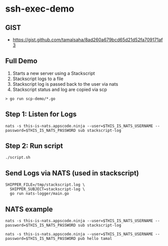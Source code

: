 # ssh-exec-demo

## GIST

- https://gist.github.com/tamalsaha/8ad260a679bcd65d21d52fa709171af3

## Full Demo

1. Starts a new server using a Stackscript
2. Stackscript logs to a file
3. Stackscript log is passed back to the user via nats
4. Stackscript status and log are copied via scp

```
> go run scp-demo/*.go
```

## Step 1: Listen for Logs

```
nats -s this-is-nats.appscode.ninja --user=$THIS_IS_NATS_USERNAME --password=$THIS_IS_NATS_PASSWORD sub stackscript-log
```

## Step 2: Run script

```
./script.sh
```

## Send Logs via NATS (used in stackscript)

```
SHIPPER_FILE=/tmp/stackscript.log \
  SHIPPER_SUBJECT=stackscript-log \
  go run nats-logger/main.go
```

## NATS example

```
nats -s this-is-nats.appscode.ninja --user=$THIS_IS_NATS_USERNAME --password=$THIS_IS_NATS_PASSWORD sub stackscript-log

nats -s this-is-nats.appscode.ninja --user=$THIS_IS_NATS_USERNAME --password=$THIS_IS_NATS_PASSWORD pub hello tamal
```
